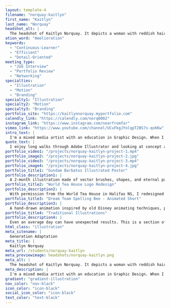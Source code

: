 ```yaml
---
layout: template-4
filename: "norquay-kaitlyn"
first_name: "Kaitlyn"
last_name: "Norquay"
headshot_alt: |
  The headshot of Kaitlyn Norquay. It depicts a woman with reddish hair smiling. She is wearing a dotted dark shirt and glasses.
ation_word: "Amelioration"
keywords:
  - "Continuous-Learner"
  - "Efficient"
  - "Detail-Oriented"
meeting_type:
  - "Job Interview"
  - "Portfolio Review"
  - "Networking"
specialties:
  - "Illustration"
  - "Motion"
  - "Branding"
specialty1: "Illustration"
specialty2: "Motion"
specialty3: "Branding"
portfolio_site: "https://kaitlynnorquay.myportfolio.com"
calendly_link: "https://calendly.com/norq0002"
instagram_link: "https://www.instagram.com/nearfromfar"
vimeo_link: "https://www.youtube.com/channel/UCuFkgJYolqpT2BS7s-qx6Kw"
intro_text: |
  I'm a mixed media artist with an education in Graphic Design. When I'm not working on projects, you can usually find me watching documentaries or feeding my fish.
quote_text: |
  I enjoy long walks through Adobe Illustrator and looking at concept art for video games.
portfolio_video1: "/projects/norquay-kaitlyn-project-1.mp4"
portfolio_image2: "/projects/norquay-kaitlyn-project-2.jpg"
portfolio_video3: "/projects/norquay-kaitlyn-project-3.mp4"
portfolio_image4: "/projects/norquay-kaitlyn-project-4.jpg"
portfolio_title1: "Gundam Barbatos Illustrated Poster"
portfolio_description1: |
  A 2-month illustration made of vector brushes, shapes, and eternal patience. This piece went through many versions, but the final product was worth it! The full sized piece and how it was made is available on my website.
portfolio_title2: "World Tea House Logo Redesign"
portfolio_description2: |
  With permission from the World Tea House in Halifax NS, I redesigned their logo as the center of a branding project. Using company branding practices, this new logo was created to better represent the shops business ethics.
portfolio_title3: "Dream Team Spelling Bee - Animated Short"
portfolio_description3: |
  A hand-drawn animation inspired by old Disney animating techniques, paying homage to some of my favourite content creators. This was a very fun project and I plan on doing more like this in the future!
portfolio_title4: "Traditional Illustrations"
portfolio_description4: |
  Even an average day can have unexpected results. This is a section of two receipt paper murals I created while on break as a cashier, and despite its odd beginnings it's one of my favourite illustrations. The full mural is available on my portfolio website.
html_class: "illustration"
meta_sitename: |
  Generation Adaptation
meta_title: |
  Kaitlyn Norquay
meta_url: /students/norquay-kaitlyn
meta_previewimage: headshots/norquay-kaitlyn.png
meta_alt: |
  The headshot of Kaitlyn Norquay. It depicts a woman with reddish hair smiling. She is wearing a dotted dark shirt and glasses.
meta_description: |
  I'm a mixed media artist with an education in Graphic Design. When I'm not working on projects, you can usually find me watching documentaries or feeding my fish.
gradient: "gradient-illustration"
nav_color: "nav-black"
icon_color: "icon-black"
social_icon_color: "icon-black"
text_color: "text-black"
---
```

